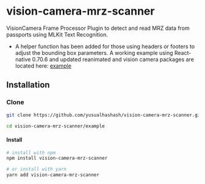 # vision-camera-mrz-scanner

VisionCamera Frame Processor Plugin to detect and read MRZ data from passports using MLKit Text Recognition.

- A helper function has been added for those using headers or footers to adjust the bounding box parameters. A working example using React-native 0.70.6 and updated reanimated and vision camera packages are located here: [example](https://github.com/mat2718/vision-camera-mrz-scanner/tree/main/example)

## Installation 
### Clone
```sh
git clone https://github.com/yusualhashash/vision-camera-mrz-scanner.git

cd vision-camera-mrz-scanner/example
```

#### Install
```sh
# install with npm
npm install vision-camera-mrz-scanner

# or install with yarn
yarn add vision-camera-mrz-scanner
```



